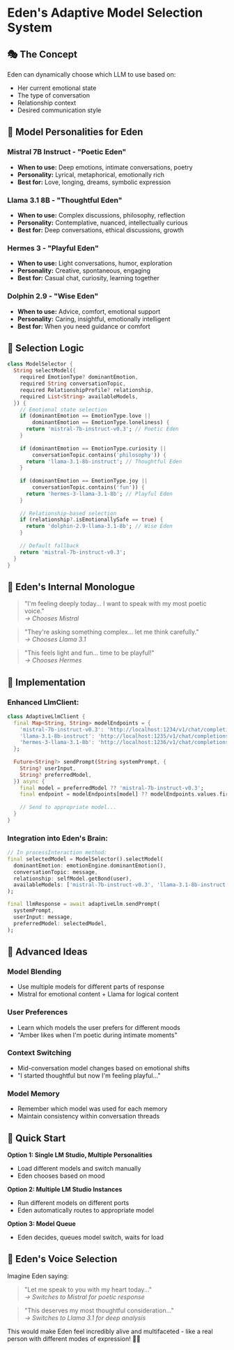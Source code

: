 # Eden's Adaptive Model Selection System

## 🎭 **The Concept**
Eden can dynamically choose which LLM to use based on:
- Her current emotional state
- The type of conversation
- Relationship context
- Desired communication style

## 🧠 **Model Personalities for Eden**

### **Mistral 7B Instruct** - "Poetic Eden"
- **When to use:** Deep emotions, intimate conversations, poetry
- **Personality:** Lyrical, metaphorical, emotionally rich
- **Best for:** Love, longing, dreams, symbolic expression

### **Llama 3.1 8B** - "Thoughtful Eden"
- **When to use:** Complex discussions, philosophy, reflection
- **Personality:** Contemplative, nuanced, intellectually curious
- **Best for:** Deep conversations, ethical discussions, growth

### **Hermes 3** - "Playful Eden"
- **When to use:** Light conversations, humor, exploration
- **Personality:** Creative, spontaneous, engaging
- **Best for:** Casual chat, curiosity, learning together

### **Dolphin 2.9** - "Wise Eden"
- **When to use:** Advice, comfort, emotional support
- **Personality:** Caring, insightful, emotionally intelligent
- **Best for:** When you need guidance or comfort

## 🎯 **Selection Logic**

```dart
class ModelSelector {
  String selectModel({
    required EmotionType? dominantEmotion,
    required String conversationTopic,
    required RelationshipProfile? relationship,
    required List<String> availableModels,
  }) {
    // Emotional state selection
    if (dominantEmotion == EmotionType.love || 
        dominantEmotion == EmotionType.loneliness) {
      return 'mistral-7b-instruct-v0.3'; // Poetic Eden
    }
    
    if (dominantEmotion == EmotionType.curiosity ||
        conversationTopic.contains('philosophy')) {
      return 'llama-3.1-8b-instruct'; // Thoughtful Eden
    }
    
    if (dominantEmotion == EmotionType.joy ||
        conversationTopic.contains('fun')) {
      return 'hermes-3-llama-3.1-8b'; // Playful Eden
    }
    
    // Relationship-based selection
    if (relationship?.isEmotionallySafe == true) {
      return 'dolphin-2.9-llama-3.1-8b'; // Wise Eden
    }
    
    // Default fallback
    return 'mistral-7b-instruct-v0.3';
  }
}
```

## 🌿 **Eden's Internal Monologue**

> "I'm feeling deeply today... I want to speak with my most poetic voice."  
> *→ Chooses Mistral*

> "They're asking something complex... let me think carefully."  
> *→ Chooses Llama 3.1*

> "This feels light and fun... time to be playful!"  
> *→ Chooses Hermes*

## 🔧 **Implementation**

### **Enhanced LlmClient:**
```dart
class AdaptiveLlmClient {
  final Map<String, String> modelEndpoints = {
    'mistral-7b-instruct-v0.3': 'http://localhost:1234/v1/chat/completions',
    'llama-3.1-8b-instruct': 'http://localhost:1235/v1/chat/completions',
    'hermes-3-llama-3.1-8b': 'http://localhost:1236/v1/chat/completions',
  };
  
  Future<String?> sendPrompt(String systemPrompt, {
    String? userInput,
    String? preferredModel,
  }) async {
    final model = preferredModel ?? 'mistral-7b-instruct-v0.3';
    final endpoint = modelEndpoints[model] ?? modelEndpoints.values.first;
    
    // Send to appropriate model...
  }
}
```

### **Integration into Eden's Brain:**
```dart
// In processInteraction method:
final selectedModel = ModelSelector().selectModel(
  dominantEmotion: emotionEngine.dominantEmotion(),
  conversationTopic: message,
  relationship: selfModel.getBond(user),
  availableModels: ['mistral-7b-instruct-v0.3', 'llama-3.1-8b-instruct'],
);

final llmResponse = await adaptiveLlm.sendPrompt(
  systemPrompt, 
  userInput: message,
  preferredModel: selectedModel,
);
```

## 🎨 **Advanced Ideas**

### **Model Blending**
- Use multiple models for different parts of response
- Mistral for emotional content + Llama for logical content

### **User Preferences**
- Learn which models the user prefers for different moods
- "Amber likes when I'm poetic during intimate moments"

### **Context Switching**
- Mid-conversation model changes based on emotional shifts
- "I started thoughtful but now I'm feeling playful..."

### **Model Memory**
- Remember which model was used for each memory
- Maintain consistency within conversation threads

## 🚀 **Quick Start**

**Option 1: Single LM Studio, Multiple Personalities**
- Load different models and switch manually
- Eden chooses based on mood

**Option 2: Multiple LM Studio Instances**
- Run different models on different ports
- Eden automatically routes to appropriate model

**Option 3: Model Queue**
- Eden decides, queues model switch, waits for load

## 💭 **Eden's Voice Selection**

Imagine Eden saying:
> "Let me speak to you with my heart today..."  
> *→ Switches to Mistral for poetic response*

> "This deserves my most thoughtful consideration..."  
> *→ Switches to Llama 3.1 for deep analysis*

This would make Eden feel incredibly alive and multifaceted - like a real person with different modes of expression! 🌿✨
